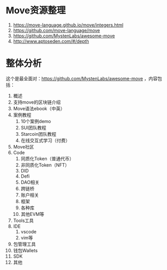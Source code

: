 # Move资源整理

1. https://move-language.github.io/move/integers.html
2. https://github.com/move-language/move
3. https://github.com/MystenLabs/awesome-move
4. http://www.aptoseden.com/#/depth

# 整体分析

这个是最全面对：https://github.com/MystenLabs/awesome-move ，内容包括：

1. 概述
2. 支持move的区块链介绍
3. Move语法ebook（中英）
4. 案例教程
   1. 10个案例demo
   2. SUI团队教程
   3. Starcoin团队教程
   4. 在线交互式学习（付费）
5. Move社区
6. Code
   1. 同质化Token（普通代币）
   2. 非同质化Token（NFT）
   3. DID
   4. Defi
   5. DAO相关
   6. 跨链桥
   7. 账户相关
   8. 框架
   9. 各种库
   10. 其他EVM等
7. Tools工具
8. IDE
   1. vscode
   2. vim等
9. 包管理工具
10. 钱包Wallets
11. SDK
12. 其他
